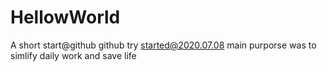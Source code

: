 # HellowWorld
A short start@github
github try started@2020.07.08
main purporse was to simlify daily work and save life
